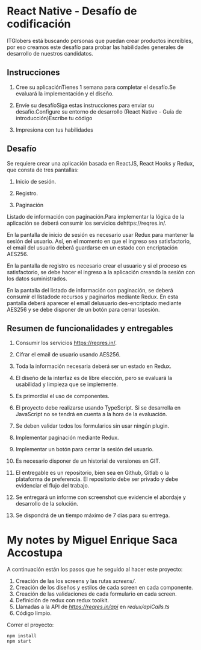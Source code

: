 # React Native - Desafío de codificación

ITGlobers está buscando personas que puedan crear productos increíbles, por eso creamos este desafío para probar las habilidades generales de desarrollo de nuestros candidatos.

## Instrucciones
1. Cree su aplicaciónTienes 1 semana para completar el desafío.Se evaluará la implementación y el diseño.

2. Envíe su desafíoSiga estas instrucciones para enviar su desafío.Configure su entorno de desarrollo (React Native - Guía de introducción)Escribe tu código

3. Impresiona con tus habilidades

## Desafío

Se requiere crear una aplicación basada en ReactJS, React Hooks y Redux, que consta de tres pantallas:

1. Inicio de sesión.

2. Registro.

3. Paginación

Listado de información con paginación.Para implementar la lógica de la aplicación se deberá consumir los servicios dehttps://reqres.in/.

En la pantalla de inicio de sesión es necesario usar Redux para mantener la sesión del usuario. Así, en el momento en que el ingreso sea satisfactorio, el email del usuario deberá guardarse en un estado con encriptación AES256.

En la pantalla de registro es necesario crear el usuario y si el proceso es satisfactorio, se debe hacer el ingreso a la aplicación creando la sesión con los datos suministrados.

En la pantalla del listado de información con paginación, se deberá consumir el listadode recursos y paginarlos mediante Redux. En esta pantalla deberá aparecer el email delusuario des-encriptado mediante AES256 y se debe disponer de un botón para cerrar lasesión.

## Resumen de funcionalidades y entregables

1. Consumir los servicios https://reqres.in/.

2. Cifrar el email de usuario usando AES256.

3. Toda la información necesaria deberá ser un estado en Redux.

4. El diseño de la interfaz es de libre elección, pero se evaluará la usabilidad y limpieza que se implemente.

5. Es primordial el uso de componentes.

6. El proyecto debe realizarse usando TypeScript. Si se desarrolla en JavaScript no se tendrá en cuenta a la hora de la evaluación.

7. Se deben validar todos los formularios sin usar ningún plugin.

8. Implementar paginación mediante Redux.

9. Implementar un botón para cerrar la sesión del usuario.

10.  Es necesario disponer de un historial de versiones en GIT.

11. El entregable es un repositorio, bien sea en Github, Gitlab o la plataforma de preferencia. El repositorio debe ser privado y debe evidenciar el flujo del trabajo.

12. Se entregará un informe con screenshot que evidencie el abordaje y desarrollo de la solución.

13. Se dispondrá de un tiempo máximo de 7 días para su entrega.

# My notes by Miguel Enrique Saca Accostupa
A continuación están los pasos que he seguido al hacer este proyecto:

1. Creación de las los screens y las rutas *screens/*.
2. Creación de los diseños y estilos de cada screen en cada componente.
3. Creación de las validaciones de cada formulario en cada screen.
4. Definición de redux con redux toolkit.
5. Llamadas a la API de *https://reqres.in/api* en *redux/apiCalls.ts*
6. Código limpio.

Correr el proyecto:<br>

    npm install
    npm start
